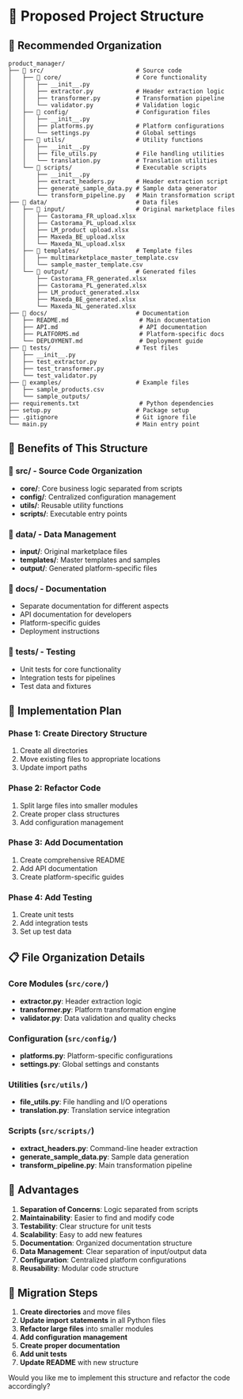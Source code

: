 # 📁 Proposed Project Structure

## 🎯 Recommended Organization

```
product_manager/
├── 📁 src/                          # Source code
│   ├── 📁 core/                     # Core functionality
│   │   ├── __init__.py
│   │   ├── extractor.py            # Header extraction logic
│   │   ├── transformer.py          # Transformation pipeline
│   │   └── validator.py            # Validation logic
│   ├── 📁 config/                   # Configuration files
│   │   ├── __init__.py
│   │   ├── platforms.py            # Platform configurations
│   │   └── settings.py             # Global settings
│   ├── 📁 utils/                    # Utility functions
│   │   ├── __init__.py
│   │   ├── file_utils.py           # File handling utilities
│   │   └── translation.py          # Translation utilities
│   └── 📁 scripts/                  # Executable scripts
│       ├── __init__.py
│       ├── extract_headers.py      # Header extraction script
│       ├── generate_sample_data.py # Sample data generator
│       └── transform_pipeline.py   # Main transformation script
├── 📁 data/                         # Data files
│   ├── 📁 input/                    # Original marketplace files
│   │   ├── Castorama_FR_upload.xlsx
│   │   ├── Castorama_PL_upload.xlsx
│   │   ├── LM_product upload.xlsx
│   │   ├── Maxeda_BE_upload.xlsx
│   │   └── Maxeda_NL_upload.xlsx
│   ├── 📁 templates/                # Template files
│   │   ├── multimarketplace_master_template.csv
│   │   └── sample_master_template.csv
│   └── 📁 output/                   # Generated files
│       ├── Castorama_FR_generated.xlsx
│       ├── Castorama_PL_generated.xlsx
│       ├── LM_product_generated.xlsx
│       ├── Maxeda_BE_generated.xlsx
│       └── Maxeda_NL_generated.xlsx
├── 📁 docs/                         # Documentation
│   ├── README.md                    # Main documentation
│   ├── API.md                       # API documentation
│   ├── PLATFORMS.md                 # Platform-specific docs
│   └── DEPLOYMENT.md                # Deployment guide
├── 📁 tests/                        # Test files
│   ├── __init__.py
│   ├── test_extractor.py
│   ├── test_transformer.py
│   └── test_validator.py
├── 📁 examples/                     # Example files
│   ├── sample_products.csv
│   └── sample_outputs/
├── requirements.txt                 # Python dependencies
├── setup.py                        # Package setup
├── .gitignore                      # Git ignore file
└── main.py                         # Main entry point
```

## 🔧 Benefits of This Structure

### 📁 **src/** - Source Code Organization
- **core/**: Core business logic separated from scripts
- **config/**: Centralized configuration management
- **utils/**: Reusable utility functions
- **scripts/**: Executable entry points

### 📁 **data/** - Data Management
- **input/**: Original marketplace files
- **templates/**: Master templates and samples
- **output/**: Generated platform-specific files

### 📁 **docs/** - Documentation
- Separate documentation for different aspects
- API documentation for developers
- Platform-specific guides
- Deployment instructions

### 📁 **tests/** - Testing
- Unit tests for core functionality
- Integration tests for pipelines
- Test data and fixtures

## 🚀 Implementation Plan

### Phase 1: Create Directory Structure
1. Create all directories
2. Move existing files to appropriate locations
3. Update import paths

### Phase 2: Refactor Code
1. Split large files into smaller modules
2. Create proper class structures
3. Add configuration management

### Phase 3: Add Documentation
1. Create comprehensive README
2. Add API documentation
3. Create platform-specific guides

### Phase 4: Add Testing
1. Create unit tests
2. Add integration tests
3. Set up test data

## 📋 File Organization Details

### Core Modules (`src/core/`)
- **extractor.py**: Header extraction logic
- **transformer.py**: Platform transformation engine
- **validator.py**: Data validation and quality checks

### Configuration (`src/config/`)
- **platforms.py**: Platform-specific configurations
- **settings.py**: Global settings and constants

### Utilities (`src/utils/`)
- **file_utils.py**: File handling and I/O operations
- **translation.py**: Translation service integration

### Scripts (`src/scripts/`)
- **extract_headers.py**: Command-line header extraction
- **generate_sample_data.py**: Sample data generation
- **transform_pipeline.py**: Main transformation pipeline

## 🎯 Advantages

1. **Separation of Concerns**: Logic separated from scripts
2. **Maintainability**: Easier to find and modify code
3. **Testability**: Clear structure for unit tests
4. **Scalability**: Easy to add new features
5. **Documentation**: Organized documentation structure
6. **Data Management**: Clear separation of input/output data
7. **Configuration**: Centralized platform configurations
8. **Reusability**: Modular code structure

## 📝 Migration Steps

1. **Create directories** and move files
2. **Update import statements** in all Python files
3. **Refactor large files** into smaller modules
4. **Add configuration management**
5. **Create proper documentation**
6. **Add unit tests**
7. **Update README** with new structure

Would you like me to implement this structure and refactor the code accordingly? 
